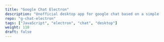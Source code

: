 ```yaml
---
title: "Google Chat Electron"
description: "Unofficial desktop app for google chat based on a simple example that loads a URL in an Electron window. It has also support for dark theme."
repo: "g-chat-electron"
tags: ["JavaScript", "electron", "chat", "desktop"]
weight: 110
draft: false
---
```

